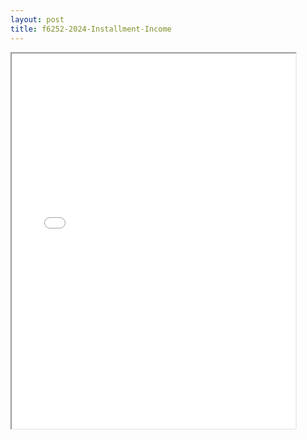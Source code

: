 ```yaml
---
layout: post
title: f6252-2024-Installment-Income
---
```


<div class="pdf-container">
<iframe src="/ea//_pdf-2-md/f6252-2024-Installment-Income.pdf" height="600" width="90%" allowFullScreen="true"></iframe>
</div>

